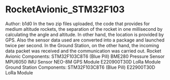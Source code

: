 # RocketAvionic_STM32F103
 Author: b1d0  In the two zip files uploaded, the code that provides for medium altitude rockets, the separation of the rocket in one millisecond by calculating the angle and altitude. In other hand, the location is provided by GPS. Also the sensor data used are converted into a package and launched twice per second. In the Ground Station, on the other hand, the incoming data packet was received and the communication was carried out.  Rocket Avionic Components: STM32F103C8T6 (Blue Pill) BME280 Pressure Sensor MPU6050 IMU Sensor NEO-8M GPS Module E220900T30D LoRa Module  Ground Station Components: STM32F103C8T6 (Blue Pill) E22900T30D LoRa Module
